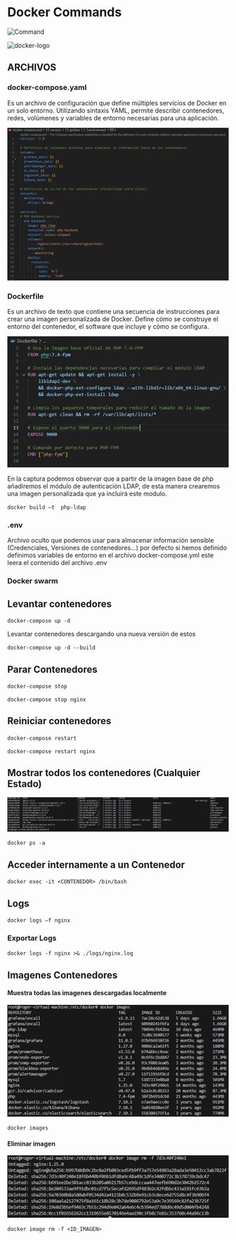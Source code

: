 # Docker Commands

![Command](https://img.shields.io/badge/Tools-Docker-blue)

<img src="https://encrypted-tbn0.gstatic.com/images?q=tbn:ANd9GcRCAJH4R87uV3Rvncs3L3urjeNESAfJGTMTrA&s" height="120px" alt="docker-logo">

## ARCHIVOS
### docker-compose.yaml 
<p>Es un archivo de configuración que define múltiples servicios de Docker en un solo entorno. Utilizando sintaxis YAML, permite describir contenedores, redes, volúmenes y variables de entorno necesarias para una aplicación. </p>

<img src="images/docker-compose.png">

### Dockerfile

<p>Es un archivo de texto que contiene una secuencia de instrucciones para crear una imagen personalizada de Docker. Define cómo se construye el entorno del contenedor, el software que incluye y cómo se configura. </p>
<img src="images/docker-build.png">
<p>En la captura podemos observar que a partir de la imagen base de php añadiremos el módulo de autenticación LDAP, de esta manera crearemos una imagen personalizada que ya incluirà este modulo.</p>

```
docker build –t  php-ldap
```

### .env 

<p>Archivo oculto que podemos usar para almacenar información sensible (Credenciales, Versiones de contenedores...) por defecto si hemos definido definimos variables de entorno en el archivo docker-compose.yml este leera el contenido del archivo .env </p>


### Docker swarm

## Levantar contenedores

```
docker-compose up -d
```

<p>Levantar contenedores descargando una nueva versión de estos</p>

```
docker-compose up -d --build
```

## Parar Contenedores

```
docker-compose stop 
```

```
docker-compose stop nginx
```

## Reiniciar contenedores

```
docker-compose restart 
```

```
docker-compose restart nginx
```

## Mostrar todos los contenedores (Cualquier Estado)
<img src="images/docker-ps.png">

```
docker ps -a
```

## Acceder internamente a un Contenedor

```
docker exec -it <CONTENEDOR> /bin/bash
```

## Logs

```
docker logs –f nginx
```

### Exportar Logs 

```
docker logs -f nginx >& ./logs/nginx.log
```

## Imagenes Contenedores

#### Muestra todas las imagenes descargadas localmente
<img src="images/docker-images.png" alt="docker images">

```
docker images
```

#### Eliminar imagen

<img src="images/docker-images-rm.png" alt="docker image rm">

```
docker image rm -f <ID_IMAGEN>
```
